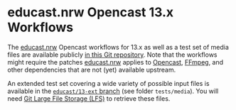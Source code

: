 # educast.nrw Opencast 13.x Workflows

The [educast.nrw](https://educast.nrw) Opencast workflows for 13.x as well as a test set of media files are available
publicly [in this Git repository](https://zivgitlab.uni-muenster.de/educast-nrw/opencast/workflows/-/tree/educast/13).
Note that the workflows might require the patches [educast.nrw](https://educast.nrw) applies to
[Opencast](https://zivgitlab.uni-muenster.de/educast-nrw/forks/opencast/-/tree/educast/13),
[FFmpeg](https://zivgitlab.uni-muenster.de/educast-nrw/forks/ffmpeg), and other dependencies that are not (yet)
available upstream.

An extended test set covering a wide variety of possible input files is available in the [`educast/13-ext`
branch](https://zivgitlab.uni-muenster.de/educast-nrw/opencast/workflows/-/tree/educast/13-ext) (see folder
`tests/media`). You will need [Git Large File Storage (LFS)](https://git-lfs.github.com/) to retrieve these files.
